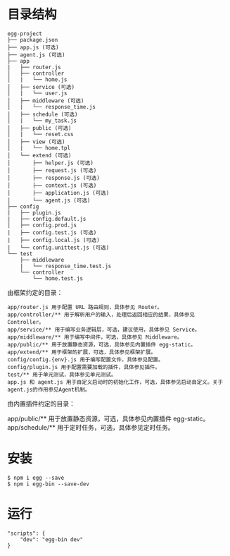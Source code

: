 # 目录结构

    egg-project
    ├── package.json
    ├── app.js (可选)
    ├── agent.js (可选)
    ├── app
    |   ├── router.js
    │   ├── controller
    │   |   └── home.js
    │   ├── service (可选)
    │   |   └── user.js
    │   ├── middleware (可选)
    │   |   └── response_time.js
    │   ├── schedule (可选)
    │   |   └── my_task.js
    │   ├── public (可选)
    │   |   └── reset.css
    │   ├── view (可选)
    │   |   └── home.tpl
    │   └── extend (可选)
    │       ├── helper.js (可选)
    │       ├── request.js (可选)
    │       ├── response.js (可选)
    │       ├── context.js (可选)
    │       ├── application.js (可选)
    │       └── agent.js (可选)
    ├── config
    |   ├── plugin.js
    |   ├── config.default.js
    │   ├── config.prod.js
    |   ├── config.test.js (可选)
    |   ├── config.local.js (可选)
    |   └── config.unittest.js (可选)
    └── test
        ├── middleware
        |   └── response_time.test.js
        └── controller
            └── home.test.js

 由框架约定的目录：

    app/router.js 用于配置 URL 路由规则，具体参见 Router。
    app/controller/** 用于解析用户的输入，处理后返回相应的结果，具体参见 Controller。
    app/service/** 用于编写业务逻辑层，可选，建议使用，具体参见 Service。
    app/middleware/** 用于编写中间件，可选，具体参见 Middleware。
    app/public/** 用于放置静态资源，可选，具体参见内置插件 egg-static。
    app/extend/** 用于框架的扩展，可选，具体参见框架扩展。
    config/config.{env}.js 用于编写配置文件，具体参见配置。
    config/plugin.js 用于配置需要加载的插件，具体参见插件。
    test/** 用于单元测试，具体参见单元测试。
    app.js 和 agent.js 用于自定义启动时的初始化工作，可选，具体参见启动自定义。关于agent.js的作用参见Agent机制。

由内置插件约定的目录：

app/public/** 用于放置静态资源，可选，具体参见内置插件 egg-static。
app/schedule/** 用于定时任务，可选，具体参见定时任务。


# 安装

    $ npm i egg --save
    $ npm i egg-bin --save-dev

# 运行

    "scripts": {
        "dev": "egg-bin dev"
    }